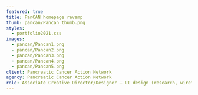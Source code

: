 ```yaml
---
featured: true
title: PanCAN homepage revamp
thumb: pancan/Pancan_thumb.png
styles:
  - portfolio2021.css
images:
  - pancan/Pancan1.png
  - pancan/Pancan2.png
  - pancan/Pancan3.png
  - pancan/Pancan4.png
  - pancan/Pancan5.png
client: Pancreatic Cancer Action Network
agency: Pancreatic Cancer Action Network
role: Associate Creative Director/Designer – UI design (research, wireframing, creative direction & prototyping)
---
```

